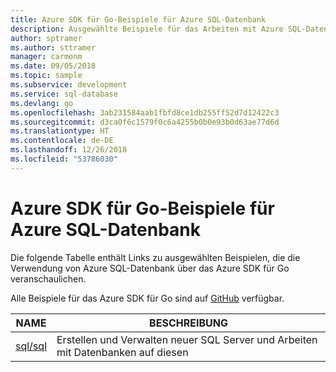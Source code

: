 ```yaml
---
title: Azure SDK für Go-Beispiele für Azure SQL-Datenbank
description: Ausgewählte Beispiele für das Arbeiten mit Azure SQL-Datenbank aus dem Azure SDK für Go
author: sptramer
ms.author: sttramer
manager: carmonm
ms.date: 09/05/2018
ms.topic: sample
ms.subservice: development
ms.service: sql-database
ms.devlang: go
ms.openlocfilehash: 3ab231584aab1fbfd8ce1db255ff52d7d12422c3
ms.sourcegitcommit: d3ca0f6c1579f0c6a4255b0b0e93b0d63ae77d6d
ms.translationtype: HT
ms.contentlocale: de-DE
ms.lasthandoff: 12/26/2018
ms.locfileid: "53786030"
---
```

# <a name="azure-sdk-for-go-samples-for-azure-sql-database"></a>Azure SDK für Go-Beispiele für Azure SQL-Datenbank

Die folgende Tabelle enthält Links zu ausgewählten Beispielen, die die Verwendung von Azure SQL-Datenbank über das Azure SDK für Go veranschaulichen.

Alle Beispiele für das Azure SDK für Go sind auf [GitHub](https://github.com/Azure-Samples/azure-sdk-for-go-samples) verfügbar.

| NAME | BESCHREIBUNG |
|------|-------------|
| [sql/sql](https://github.com/Azure-Samples/azure-sdk-for-go-samples/blob/master/sql/sql.go) | Erstellen und Verwalten neuer SQL Server und Arbeiten mit Datenbanken auf diesen |
